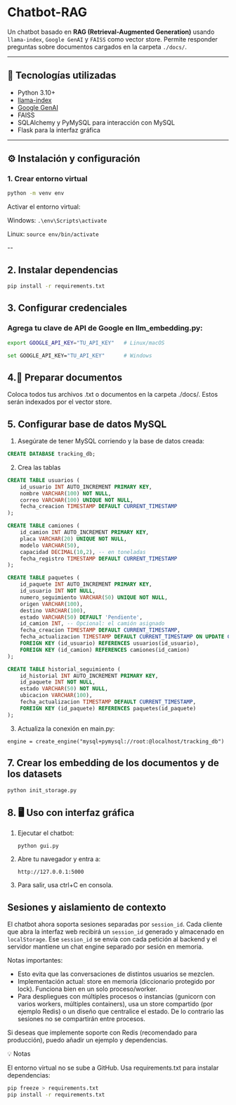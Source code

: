 # Chatbot-RAG

Un chatbot basado en **RAG (Retrieval-Augmented Generation)** usando `llama-index`, `Google GenAI` y `FAISS` como vector store. Permite responder preguntas sobre documentos cargados en la carpeta `./docs/`.

---

## 🔹 Tecnologías utilizadas

- Python 3.10+
- [llama-index](https://pypi.org/project/llama-index/)
- [Google GenAI](https://cloud.google.com/genai)
- FAISS
- SQLAlchemy y PyMySQL para interacción con MySQL
- Flask para la interfaz gráfica

---

## ⚙️ Instalación y configuración

### 1. Crear entorno virtual

```bash
python -m venv env

```
Activar el entorno virtual:

Windows:
    `.\env\Scripts\activate`

Linux:
    `source env/bin/activate`

--

## 2. Instalar dependencias

```bash
pip install -r requirements.txt
```

## 3. Configurar credenciales

 ### Agrega tu clave de API de Google en llm_embedding.py:

```bash
export GOOGLE_API_KEY="TU_API_KEY"   # Linux/macOS

set GOOGLE_API_KEY="TU_API_KEY"      # Windows
```

## 4.📂 Preparar documentos

Coloca todos tus archivos .txt o documentos en la carpeta ./docs/. Estos serán indexados por el vector store.

## 5. Configurar base de datos MySQL

1. Asegúrate de tener MySQL corriendo y la base de datos creada:

```sql
CREATE DATABASE tracking_db;
```

2. Crea las tablas

```sql
CREATE TABLE usuarios (
    id_usuario INT AUTO_INCREMENT PRIMARY KEY,
    nombre VARCHAR(100) NOT NULL,
    correo VARCHAR(100) UNIQUE NOT NULL,
    fecha_creacion TIMESTAMP DEFAULT CURRENT_TIMESTAMP
); 
```

```sql
CREATE TABLE camiones (
    id_camion INT AUTO_INCREMENT PRIMARY KEY,
    placa VARCHAR(20) UNIQUE NOT NULL,
    modelo VARCHAR(50),
    capacidad DECIMAL(10,2), -- en toneladas
    fecha_registro TIMESTAMP DEFAULT CURRENT_TIMESTAMP
);
```

```sql
CREATE TABLE paquetes (
    id_paquete INT AUTO_INCREMENT PRIMARY KEY,
    id_usuario INT NOT NULL,
    numero_seguimiento VARCHAR(50) UNIQUE NOT NULL,
    origen VARCHAR(100),
    destino VARCHAR(100),
    estado VARCHAR(50) DEFAULT 'Pendiente',
    id_camion INT, -- Opcional: el camión asignado
    fecha_creacion TIMESTAMP DEFAULT CURRENT_TIMESTAMP,
    fecha_actualizacion TIMESTAMP DEFAULT CURRENT_TIMESTAMP ON UPDATE CURRENT_TIMESTAMP,
    FOREIGN KEY (id_usuario) REFERENCES usuarios(id_usuario),
    FOREIGN KEY (id_camion) REFERENCES camiones(id_camion)
);
```

```sql
CREATE TABLE historial_seguimiento (
    id_historial INT AUTO_INCREMENT PRIMARY KEY,
    id_paquete INT NOT NULL,
    estado VARCHAR(50) NOT NULL,
    ubicacion VARCHAR(100),
    fecha_actualizacion TIMESTAMP DEFAULT CURRENT_TIMESTAMP,
    FOREIGN KEY (id_paquete) REFERENCES paquetes(id_paquete)
);
```

3. Actualiza la conexión en main.py:

`engine = create_engine("mysql+pymysql://root:@localhost/tracking_db")`


## 7. Crear los embedding de los documentos y de los datasets

`python init_storage.py`

## 8. 🖥️ Uso con interfaz gráfica

1. Ejecutar el chatbot:

    `python gui.py`

2. Abre tu navegador y entra a:

    `http://127.0.0.1:5000`

3. Para salir, usa ctrl+C en consola.

## Sesiones y aislamiento de contexto

El chatbot ahora soporta sesiones separadas por `session_id`. Cada cliente que abra la interfaz web recibirá un `session_id` generado y almacenado en `localStorage`. Ese `session_id` se envía con cada petición al backend y el servidor mantiene un chat engine separado por sesión en memoria.

Notas importantes:
- Esto evita que las conversaciones de distintos usuarios se mezclen.
- Implementación actual: store en memoria (diccionario protegido por lock). Funciona bien en un solo proceso/worker.
- Para despliegues con múltiples procesos o instancias (gunicorn con varios workers, múltiples containers), usa un store compartido (por ejemplo Redis) o un diseño que centralice el estado. De lo contrario las sesiones no se compartirán entre procesos.

Si deseas que implemente soporte con Redis (recomendado para producción), puedo añadir un ejemplo y dependencias.

💡 Notas

El entorno virtual no se sube a GitHub. Usa requirements.txt para instalar dependencias:

```bash
pip freeze > requirements.txt
pip install -r requirements.txt
```